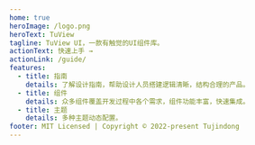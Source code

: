 ```yaml
---
home: true
heroImage: /logo.png
heroText: TuView
tagline: TuView UI，一款有触觉的UI组件库。
actionText: 快速上手 →
actionLink: /guide/
features:
  - title: 指南
    details: 了解设计指南，帮助设计人员搭建逻辑清晰，结构合理的产品。
  - title: 组件
    details: 众多组件覆盖开发过程中各个需求，组件功能丰富，快速集成。
  - title: 主题
    details: 多种主题动态配置。
footer: MIT Licensed | Copyright © 2022-present Tujindong
---
```

